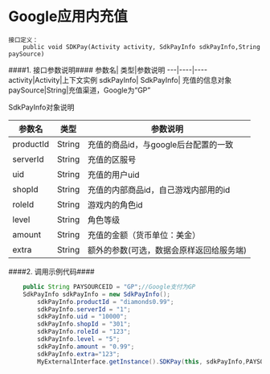 # Google应用内充值 #
    接口定义：
		public void SDKPay(Activity activity, SdkPayInfo sdkPayInfo,String paySource)

####1. 接口参数说明####
参数名|	类型|参数说明
 ---|----|----
activity|Activity|上下文实例
sdkPayInfo|	SdkPayInfo|	充值的信息对象
paySource|String|充值渠道，Google为“GP”

SdkPayInfo对象说明

参数名|	类型	|参数说明
 ---|----|----
productId|String|充值的商品id，与google后台配置的一致
serverId|String|充值的区服号
uid|String|	充值的用户uid
shopId|	String|	充值的内部商品id，自己游戏内部用的id
roleId|	String|	游戏内的角色id
level|	String|	角色等级
amount|	String|	充值的金额（货币单位：美金）
extra|	String|	额外的参数(可选，数据会原样返回给服务端)

####2. 调用示例代码####
```java
    public String PAYSOURCEID = "GP";//Google支付为GP
	SdkPayInfo sdkPayInfo = new SdkPayInfo();
        sdkPayInfo.productId = "diamonds0.99";
        sdkPayInfo.serverId = "1";
        sdkPayInfo.uid = "10000";
        sdkPayInfo.shopId = "301";
        sdkPayInfo.roleId = "123";
        sdkPayInfo.level = "5";
        sdkPayInfo.amount = "0.99";
		sdkPayInfo.extra="123";
        MyExternalInterface.getInstance().SDKPay(this, sdkPayInfo,PAYSOURCEID);
```
